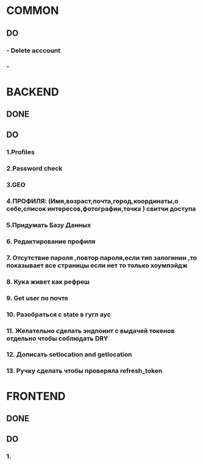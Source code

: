 # COMMON

## DO

### - Delete acccount
### - 


# BACKEND
## DONE

## DO
### 1.Profiles
### 2.Password check
### 3.GEO
### 4.ПРОФИЛЯ: (Имя,возраст,почта,город,координаты,о себе,список интересов,фотографии,точка ) свитчи доступа 
### 5.Придумать Базу Данных 
### 6. Редактирование профиля
### 7. Отсутствие пароля ,повтор пароля,если тип залогинин ,то показывает все страницы если нет то только хоумпэйдж
### 8. Кука живет как рефреш 
### 9. Get user по почте     
### 10. Разобраться с state в гугл аус
### 11. Желательно сделать эндпоинт с выдачей токенов отдельно чтобы соблюдать DRY
### 12. Дописать setlocation and getlocation
### 13. Ручку сделать чтобы проверяла refresh_token

# FRONTEND

## DONE

## DO
### 1.